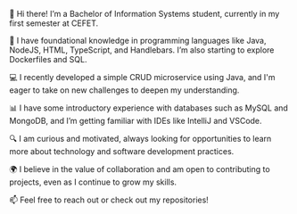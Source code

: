 👋 Hi there!
I’m a Bachelor of Information Systems student, currently in my first semester at CEFET.

🌱 I have foundational knowledge in programming languages like Java, NodeJS, HTML, TypeScript, and Handlebars. I’m also starting to explore Dockerfiles and SQL.

💻 I recently developed a simple CRUD microservice using Java, and I'm eager to take on new challenges to deepen my understanding.

📊 I have some introductory experience with databases such as MySQL and MongoDB, and I’m getting familiar with IDEs like IntelliJ and VSCode.

🔍 I am curious and motivated, always looking for opportunities to learn more about technology and software development practices.

🌍 I believe in the value of collaboration and am open to contributing to projects, even as I continue to grow my skills.

📫 Feel free to reach out or check out my repositories!
